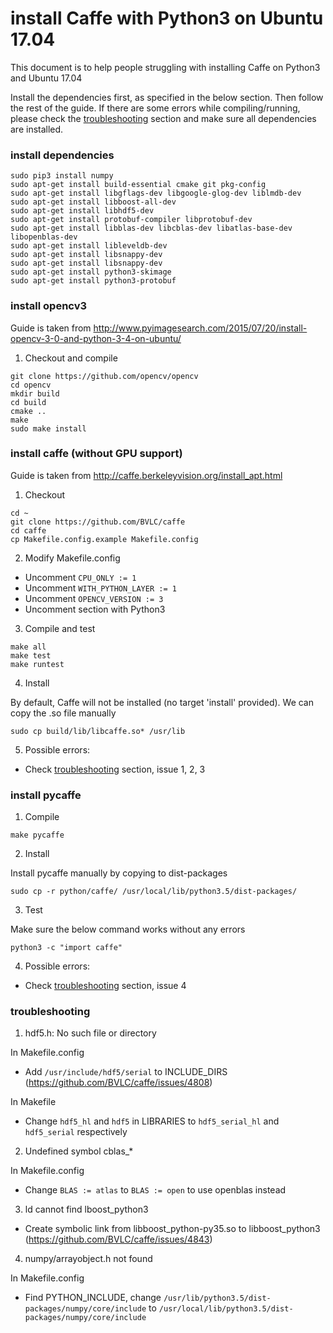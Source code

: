 # install Caffe with Python3 on Ubuntu 17.04

This document is to help people struggling with installing Caffe on Python3 and Ubuntu 17.04

Install the dependencies first, as specified in the below section. Then follow the rest of the guide. If there are some errors while compiling/running, please check the [troubleshooting](#troubleshooting) section and make sure all dependencies are installed.

### install dependencies

```shell
sudo pip3 install numpy
sudo apt-get install build-essential cmake git pkg-config
sudo apt-get install libgflags-dev libgoogle-glog-dev liblmdb-dev
sudo apt-get install libboost-all-dev
sudo apt-get install libhdf5-dev
sudo apt-get install protobuf-compiler libprotobuf-dev
sudo apt-get install libblas-dev libcblas-dev libatlas-base-dev libopenblas-dev
sudo apt-get install libleveldb-dev
sudo apt-get install libsnappy-dev
sudo apt-get install libsnappy-dev
sudo apt-get install python3-skimage
sudo apt-get install python3-protobuf
```

### install opencv3

Guide is taken from http://www.pyimagesearch.com/2015/07/20/install-opencv-3-0-and-python-3-4-on-ubuntu/

1. Checkout and compile

```shell
git clone https://github.com/opencv/opencv
cd opencv
mkdir build
cd build
cmake ..
make
sudo make install
```

### install caffe (without GPU support)

Guide is taken from http://caffe.berkeleyvision.org/install_apt.html

1. Checkout

```shell
cd ~
git clone https://github.com/BVLC/caffe
cd caffe
cp Makefile.config.example Makefile.config
```

2. Modify Makefile.config

- Uncomment `CPU_ONLY := 1`
- Uncomment `WITH_PYTHON_LAYER := 1`
- Uncomment `OPENCV_VERSION := 3`
- Uncomment section with Python3

3. Compile and test

```shell
make all
make test
make runtest
```

4. Install

By default, Caffe will not be installed (no target 'install' provided). We can copy the .so file manually

```shell
sudo cp build/lib/libcaffe.so* /usr/lib
```

5. Possible errors:

- Check [troubleshooting](#troubleshooting) section, issue 1, 2, 3

### install pycaffe

1. Compile

```shell
make pycaffe
```
2. Install

Install pycaffe manually by copying to dist-packages

```shell
sudo cp -r python/caffe/ /usr/local/lib/python3.5/dist-packages/
```

3. Test

Make sure the below command works without any errors

```shell
python3 -c "import caffe"
```

4. Possible errors:

- Check [troubleshooting](#troubleshooting) section, issue 4

### troubleshooting

1. hdf5.h: No such file or directory

In Makefile.config
- Add `/usr/include/hdf5/serial` to INCLUDE_DIRS (https://github.com/BVLC/caffe/issues/4808)

In Makefile
- Change `hdf5_hl` and `hdf5` in LIBRARIES to `hdf5_serial_hl` and `hdf5_serial` respectively

2. Undefined symbol cblas_*

In Makefile.config
- Change `BLAS := atlas` to `BLAS := open` to use openblas instead

3. ld cannot find lboost_python3

- Create symbolic link from libboost_python-py35.so to libboost_python3 (https://github.com/BVLC/caffe/issues/4843)

4. numpy/arrayobject.h not found

In Makefile.config
- Find PYTHON_INCLUDE, change `/usr/lib/python3.5/dist-packages/numpy/core/include` to `/usr/local/lib/python3.5/dist-packages/numpy/core/include`
